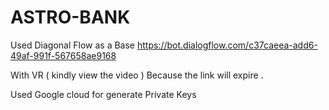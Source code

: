 # ASTRO-BANK


Used Diagonal Flow as a Base 
https://bot.dialogflow.com/c37caeea-add6-49af-991f-567658ae9168


With VR ( kindly view the video )
Because the link will expire . 


Used Google cloud 
for generate Private Keys

